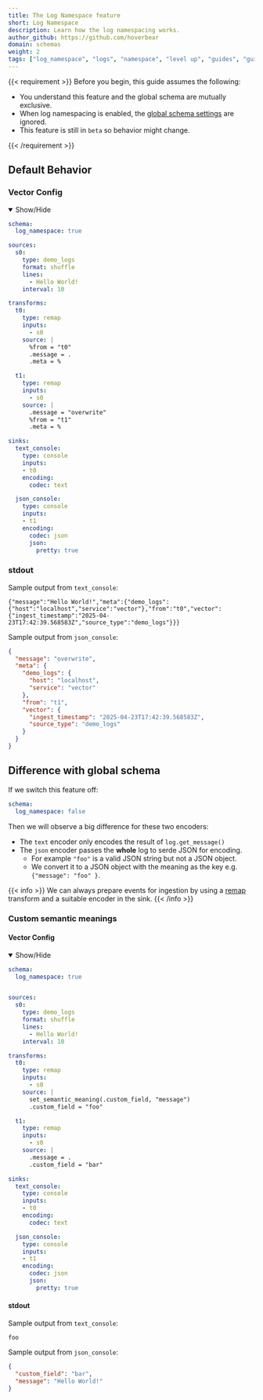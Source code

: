 ```yaml
---
title: The Log Namespace feature
short: Log Namespace
description: Learn how the log namespacing works.
author_github: https://github.com/hoverbear
domain: schemas
weight: 2
tags: ["log_namespace", "logs", "namespace", "level up", "guides", "guide"]
---
```


{{< requirement >}}
Before you begin, this guide assumes the following:

* You understand this feature and the global schema are mutually exclusive. 
* When log namespacing is enabled, the [global schema settings] are ignored.
* This feature is still in `beta` so behavior might change.

[global schema settings]: /docs/reference/configuration/global-options/#log_schema
[docs.setup.quickstart]: /docs/setup/quickstart/
{{< /requirement >}}

## Default Behavior

### Vector Config

<details open>
  <summary>Show/Hide</summary>

```yaml
schema:
  log_namespace: true

sources:
  s0:
    type: demo_logs
    format: shuffle
    lines:
      - Hello World!
    interval: 10

transforms:
  t0:
    type: remap
    inputs:
      - s0
    source: |
      %from = "t0"
      .message = .
      .meta = %

  t1:
    type: remap
    inputs:
      - s0
    source: |
      .message = "overwrite"
      %from = "t1"
      .meta = %

sinks:
  text_console:
    type: console
    inputs:
    - t0
    encoding:
      codec: text

  json_console:
    type: console
    inputs:
    - t1
    encoding:
      codec: json
      json:
        pretty: true
```

</details>

### stdout
Sample output from `text_console`:

```text
{"message":"Hello World!","meta":{"demo_logs":{"host":"localhost","service":"vector"},"from":"t0","vector":{"ingest_timestamp":"2025-04-23T17:42:39.568583Z","source_type":"demo_logs"}}}
```

Sample output from `json_console`:

```json
{
  "message": "overwrite",
  "meta": {
    "demo_logs": {
      "host": "localhost",
      "service": "vector"
    },
    "from": "t1",
    "vector": {
      "ingest_timestamp": "2025-04-23T17:42:39.568583Z",
      "source_type": "demo_logs"
    }
  }
}
```

## Difference with global schema

If we switch this feature off:

```yaml
schema:
  log_namespace: false
```

Then we will observe a big difference for these two encoders:
- The `text` encoder only encodes the result of `log.get_message()`  
- The `json` encoder passes the **whole** log to serde JSON for encoding.
  - For example `"foo"` is a valid JSON string but not a JSON object.
  - We convert it to a JSON object with the meaning as the key e.g. `{"message": "foo" }`.
 
{{< info >}}
We can always prepare events for ingestion by using a [remap](/docs/reference/configuration/transforms/remap/) transform and a suitable encoder in the sink.
{{< /info >}}

### Custom semantic meanings

#### Vector Config

<details open>
  <summary>Show/Hide</summary>

```yaml
schema:
  log_namespace: true


sources:
  s0:
    type: demo_logs
    format: shuffle
    lines:
      - Hello World!
    interval: 10

transforms:
  t0:
    type: remap
    inputs:
      - s0
    source: |
      set_semantic_meaning(.custom_field, "message")
      .custom_field = "foo"

  t1:
    type: remap
    inputs:
      - s0
    source: |
      .message = .
      .custom_field = "bar"

sinks:
  text_console:
    type: console
    inputs:
    - t0
    encoding:
      codec: text

  json_console:
    type: console
    inputs:
    - t1
    encoding:
      codec: json
      json:
        pretty: true
```

</details>

#### stdout
Sample output from `text_console`:

```text
foo
```

Sample output from `json_console`:

```json
{
  "custom_field": "bar",
  "message": "Hello World!"
}
```
